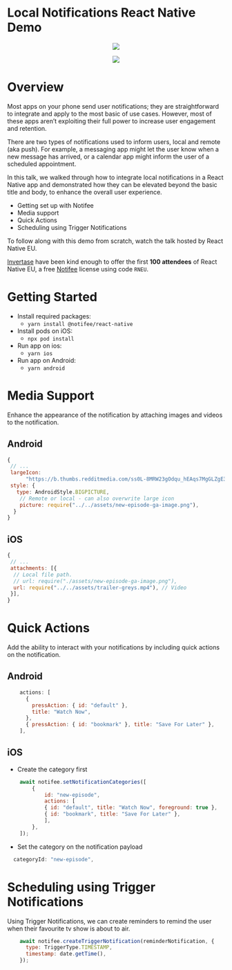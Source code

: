 # Local Notifications React Native Demo

<p align="center">
  <img src="https://user-images.githubusercontent.com/14185925/131724969-f90eeda8-dc23-46f7-9ecb-ddfb0899bb5e.jpg" />
</p>
<p align="center">
  <img src="https://user-images.githubusercontent.com/2313895/131730180-83445a74-5727-46d4-9b01-ed45b47c4cc3.png" />
</p>



# Overview

Most apps on your phone send user notifications; they are straightforward to integrate and apply to the most basic of use cases. However, most of these apps aren’t exploiting their full power to increase user engagement and retention.

There are two types of notifications used to inform users, local and remote (aka push). For example, a messaging app might let the user know when a new message has arrived, or a calendar app might inform the user of a scheduled appointment.

In this talk, we walked through how to integrate local notifications in a React Native app and demonstrated how they can be elevated beyond the basic title and body, to enhance the overall user experience.

- Getting set up with Notifee
- Media support
- Quick Actions
- Scheduling using Trigger Notifications

To follow along with this demo from scratch, watch the talk hosted by React Native EU.

[Invertase](https://invertase.io/) have been kind enough to offer the first **100 attendees** of React Native EU, a free [Notifee](https://notifee.app/) license using code `RNEU`.

# Getting Started

- Install required packages:
  - `yarn install @notifee/react-native`
- Install pods on iOS:
  - `npx pod install`
- Run app on ios:
  - `yarn ios`
- Run app on Android:
  - `yarn android`

# Media Support

Enhance the appearance of the notification by attaching images and videos to the notification.

## Android

```js
{
 // ...
 largeIcon:
      "https://b.thumbs.redditmedia.com/ss0L-8MRW23gOdqu_hEAqs7MgGLZgE3j4N-ur4eRK7A.png",
 style: {
   type: AndroidStyle.BIGPICTURE,
    // Remote or local - can also overwrite large icon
    picture: require("../../assets/new-episode-ga-image.png"),
  }
}
```

## iOS

```js
{
 // ...
 attachments: [{
  // Local file path.
  // url: require("./assets/new-episode-ga-image.png"),
  url: require("../../assets/trailer-greys.mp4"), // Video
 }],
}
```

# Quick Actions

Add the ability to interact with your notifications by including quick actions on the notification.

## Android

```js
    actions: [
      {
        pressAction: { id: "default" },
        title: "Watch Now",
      },
      { pressAction: { id: "bookmark" }, title: "Save For Later" },
    ],
```

## iOS

- Create the category first
```js
    await notifee.setNotificationCategories([
        {
            id: "new-episode",
            actions: [
            { id: "default", title: "Watch Now", foreground: true },
            { id: "bookmark", title: "Save For Later" },
            ],
        },
    ]);
```

- Set the category on the notification payload

```js
  categoryId: "new-episode",
```


# Scheduling using Trigger Notifications

Using Trigger Notifications, we can create reminders to remind the user when their favourite tv show is about to air.

```js
    await notifee.createTriggerNotification(reminderNotification, {
      type: TriggerType.TIMESTAMP,
      timestamp: date.getTime(),
    });
```
